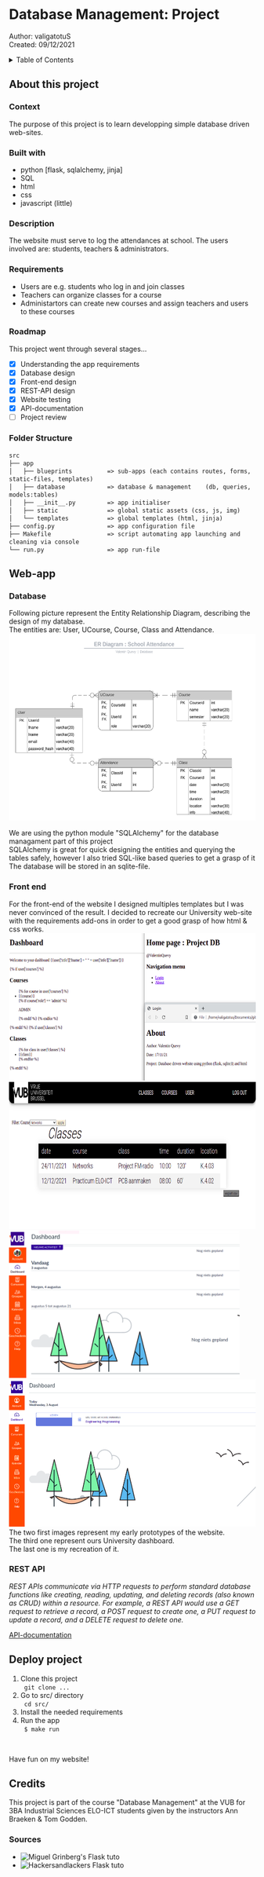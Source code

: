 # Database Management: Project
Author: valigatotuS <br>
Created: 09/12/2021

<details>
  <summary>Table of Contents</summary>
  <ol>
    <li>
      <a href="#about-this-project">About This Project</a>
      <ul>
        <li><a href="#context">Context</a></li>
        <li><a href="#built-with">Built With</a></li>
        <li><a href="#roadmap">Roadmap</a></li>
        <li><a href="#folder-structure">Folder structure</a></li>
      </ul>
    </li>
    <li>
      <a href="#web-app">Web-app</a>
      <ul>
        <li><a href="#database">Database</a></li>
        <li><a href="#front-end">Front-end</a></li>
        <li><a href="#rest-api">REST API</a></li>
      </ul>
    </li>
    <li><a href="#deploy-project">Deploy project</a></li>
    <li>
        <a href="#credits">Credits</a>
        <ul>
            <li><a href="#sources">Sources</a></li>
        </ul>
    </li>
  </ol>
</details>

## About this project

### Context
The purpose of this project is to learn developping simple 
database driven web-sites.

### Built with
* python [flask, sqlalchemy, jinja]
* SQL
* html
* css
* javascript (little)

### Description
The website must serve to log the attendances at school. 
The users involved are: students, teachers & administrators.

### Requirements
- Users  are e.g. students who log in and join classes
- Teachers can organize classes for a course 
- Administartors can create new courses and assign teachers and users to
these courses

### Roadmap
This project went through several stages...

- [x] Understanding the app requirements
- [x] Database design 
- [x] Front-end design
- [x] REST-API design
- [x] Website testing
- [x] API-documentation
- [ ] Project review

### Folder Structure
    src
    ├── app
    │   ├── blueprints          => sub-apps (each contains routes, forms, static-files, templates)
    │   ├── database            => database & management    (db, queries, models:tables)
    │   ├── __init__.py         => app initialiser
    │   ├── static              => global static assets (css, js, img)
    │   └── templates           => global templates (html, jinja)
    ├── config.py               => app configuration file
    ├── Makefile                => script automating app launching and cleaning via console
    └── run.py                  => app run-file

## Web-app

### Database
Following picture represent the Entity Relationship Diagram, describing the design of my database.<br>
The entities are: User, UCourse, Course, Class and Attendance. <br>
<img src="src/app/database/ER_diagram.png" alt="ER-diagram" style="height:380px;"/>


We are using the python module "SQLAlchemy" for the database managament part of this project<br>
SQLAlchemy is great for quick designing the entities and querying the tables safely, however I also tried SQL-like based queries to get a grasp of it<br>
The database will be stored in an sqlite-file.<br>

### Front end
For the front-end of the website I designed multiples templates but I was never convinced of the result.
I decided to recreate our University web-site with the requirements add-ons in order to get a good grasp of how 
html & css works.
<br>
<img src="src/app/static/img/vub-dash-01.png" alt="VUB-dashboard first attempt" style="height:300px;"/><br>
<img src="src/app/static/img/vub-dash-mine.png" alt="VUB-dashboard second attempt" style="height:300px;"/><br>
<img src="src/app/static/img/vub-dash.png" alt="VUB-dashboard" style="height:300px;"/>
<img src="src/app/static/img/vub-dash-copy.png" alt="VUB-dashboard-copy" style="height:300px;"/>
<br>
The two first images represent my early prototypes of the website.<br>
The third one represent ours University dashboard.<br>
The last one is my recreation of it.<br>

### REST API
<i>REST APIs communicate via HTTP requests to perform standard database functions like creating, reading, updating, and deleting records (also known as CRUD) within a resource. For example, a REST API would use a GET request to retrieve a record, a POST request to create one, a PUT request to update a record, and a DELETE request to delete one.</i>

<a href='API-docu.md'>API-documentation</a>

## Deploy project

1. Clone this project
    <br> <code> git clone ... </code>
2. Go to src/ directory 
    <br> <code> cd src/ </code>
2. Install the needed requirements
3. Run the app
    <br> <code> $ make run </code>
<br>

Have fun on my website!

## Credits
This project is part of the course "Database Management" at the VUB for 3BA Industrial Sciences ELO-ICT students given by the instructors Ann Braeken & Tom Godden.
### Sources

- ![Miguel Grinberg's Flask tuto](https://blog.miguelgrinberg.com/post/the-flask-mega-tutorial-part-i-hello-world)
- ![Hackersandlackers Flask tuto](https://hackersandslackers.com/series/build-flask-apps/)

